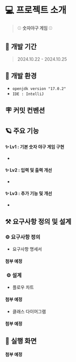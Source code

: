 
# 💻 프로젝트 소개
> ⚾ **숫자야구 게임** ⚾

## 🚀 개발 기간
> 2024.10.22 - 2024.10.25


## 🌱 개발 환경
- `openjdk version "17.0.2"`
- `IDE : IntelliJ`

## 🪧 커밋 컨벤션


## 🪐 주요 기능
#### **✨ Lv1 : 기본 숫자 야구 게임 구현**
* 

#### **✨ Lv2 : 입력 및 출력 개선**
*

#### **✨ Lv3 : 추가 기능 및 개선**
*

## ⚒️ 요구사항 정의 및 설계
### ⚙️ 요구사항 정의
*  요구사항 명세서
#### 첨부 예정

### ️ ⚙️ 설계
*  플로우 차트
#### 첨부 예정
* 클래스 다이어그램
#### 첨부 예정

## 🌟 실행 화면
#### 첨부 예정